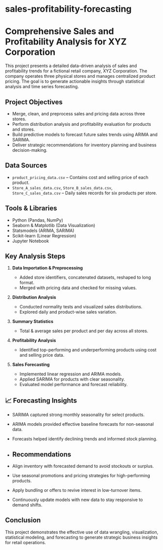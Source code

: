 # sales-profitability-forecasting

# Comprehensive Sales and Profitability Analysis for XYZ Corporation

This project presents a detailed data-driven analysis of sales and profitability trends for a fictional retail company, XYZ Corporation. The company operates three physical stores and manages centralized product pricing. The goal is to generate actionable insights through statistical analysis and time series forecasting.

##  Project Objectives

- Merge, clean, and preprocess sales and pricing data across three stores.
- Perform distribution analysis and profitability evaluation for products and stores.
- Build predictive models to forecast future sales trends using ARIMA and SARIMA.
- Deliver strategic recommendations for inventory planning and business decision-making.

##  Data Sources

- `product_pricing_data.csv` – Contains cost and selling price of each product.
- `Store_A_sales_data.csv`, `Store_B_sales_data.csv`, `Store_C_sales_data.csv` – Daily sales records for six products per store.

## Tools & Libraries

- Python (Pandas, NumPy)
- Seaborn & Matplotlib (Data Visualization)
- Statsmodels (ARIMA, SARIMA)
- Scikit-learn (Linear Regression)
- Jupyter Notebook

##  Key Analysis Steps

1. **Data Importation & Preprocessing**  
   - Added store identifiers, concatenated datasets, reshaped to long format.
   - Merged with pricing data and checked for missing values.

2. **Distribution Analysis**  
   - Conducted normality tests and visualized sales distributions.
   - Explored daily and product-wise sales variation.

3. **Summary Statistics**  
   - Total & average sales per product and per day across all stores.

4. **Profitability Analysis**  
   - Identified top-performing and underperforming products using cost and selling price data.

5. **Sales Forecasting**  
   - Implemented linear regression and ARIMA models.
   - Applied SARIMA for products with clear seasonality.
   - Evaluated model performance and forecast reliability.

## 📈 Forecasting Insights

- SARIMA captured strong monthly seasonality for select products.
- ARIMA models provided effective baseline forecasts for non-seasonal data.
- Forecasts helped identify declining trends and informed stock planning.

- ## Recommendations

- Align inventory with forecasted demand to avoid stockouts or surplus.
- Use seasonal promotions and pricing strategies for high-performing products.
- Apply bundling or offers to revive interest in low-turnover items.
- Continuously update models with new data to stay responsive to demand shifts.

##  Conclusion

This project demonstrates the effective use of data wrangling, visualization, statistical modeling, and forecasting to generate strategic business insights for retail operations.

